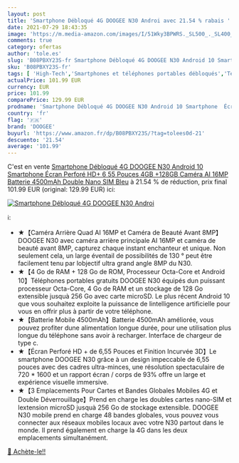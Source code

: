```yaml
---
layout: post
title: 'Smartphone Débloqué 4G DOOGEE N30 Androi avec 21.54 % rabais '
date: 2021-07-29 18:43:35
image: 'https://m.media-amazon.com/images/I/51Wky3BPWRS._SL500_._SL400_.jpg'
comments: true
category: ofertas
author: 'tole.es'
slug: 'B08PBXY23S-fr Smartphone Débloqué 4G DOOGEE N30 Android 10 Smartphone...'
sku: 'B08PBXY23S-fr'
tags: [ 'High-Tech','Smartphones et téléphones portables débloqués','Téléphones portables et accessoires','doogee', ]
actualPrice: 101.99 EUR
currency: EUR
price: 101.99
comparePrice: 129.99 EUR
prodname: 'Smartphone Débloqué 4G DOOGEE N30 Android 10 Smartphone  Écran Perforé HD+ 6 55 Pouces  4GB +128GB  Caméra AI 16MP  Batterie 4500mAh  Double Nano SIM  Bleu'
country: 'fr'
flag: '🇫🇷'
brand: 'DOOGEE'
buyurl: 'https://www.amazon.fr/dp/B08PBXY23S/?tag=tolees0d-21'
descuento: '21.54'
average: '101.99'
---
```


C'est en vente [Smartphone Débloqué 4G DOOGEE N30 Android 10 Smartphone  Écran Perforé HD+ 6 55 Pouces  4GB +128GB  Caméra AI 16MP  Batterie 4500mAh  Double Nano SIM  Bleu](https://www.amazon.fr/dp/B08PBXY23S/?tag=tolees0d-21)  à  21.54 % de réduction, prix final  101.99 EUR (original: 129.99 EUR) ici:

[![Smartphone Débloqué 4G DOOGEE N30 Androi](https://m.media-amazon.com/images/I/51Wky3BPWRS._SL500_._SL400_.jpg)](https://www.amazon.fr/dp/B08PBXY23S/?tag=tolees0d-21)

ℹ️:

- ★【Caméra Arrière Quad AI 16MP et Caméra de Beauté Avant 8MP】DOOGEE N30 avec caméra arrière principale AI 16MP et caméra de beauté avant 8MP, capturez chaque instant enchanteur et unique. Non seulement cela, un large éventail de possibilités de 130 ° peut être facilement tenu par lobjectif ultra grand angle 8MP du N30.
- ★【4 Go de RAM + 128 Go de ROM, Processeur Octa-Core et Android 10】Téléphones portables gratuits DOOGEE N30 équipés dun puissant processeur Octa-Core, 4 Go de RAM et un stockage de 128 Go extensible jusquà 256 Go avec carte microSD. Le plus récent Android 10 que vous souhaitez exploite la puissance de lintelligence artificielle pour vous en offrir plus à partir de votre téléphone.
- ★【Batterie Mobile 4500mAh】Batterie 4500mAh améliorée, vous pouvez profiter dune alimentation longue durée, pour une utilisation plus longue du téléphone sans avoir à recharger. Interface de chargeur de type c.
- ★【Écran Perforé HD + de 6,55 Pouces et Finition Incurvée 3D】Le smartphone DOOGEE N30 grâce à un design impeccable de 6,55 pouces avec des cadres ultra-minces, une résolution spectaculaire de 720 * 1600 et un rapport écran / corps de 93% offre un large et expérience visuelle immersive.
- ★【3 Emplacements Pour Cartes et Bandes Globales Mobiles 4G et Double Déverrouillage】Prend en charge les doubles cartes nano-SIM et lextension microSD jusquà 256 Go de stockage extensible. DOOGEE N30 mobile prend en charge 48 bandes globales, vous pouvez vous connecter aux réseaux mobiles locaux avec votre N30 partout dans le monde. Il prend également en charge la 4G dans les deux emplacements simultanément.

[🛒 Achète-le!!](https://www.amazon.fr/dp/B08PBXY23S/?tag=tolees0d-21)

